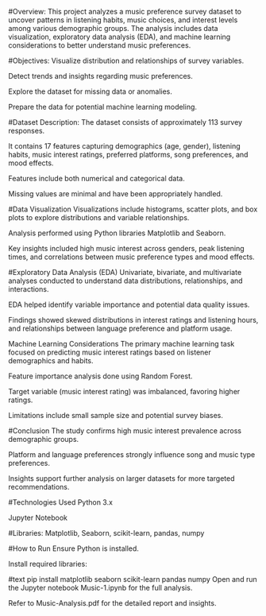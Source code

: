 
#Overview:
This project analyzes a music preference survey dataset to uncover patterns in listening habits, music choices, and interest levels among various demographic groups. The analysis includes data visualization, exploratory data analysis (EDA), and machine learning considerations to better understand music preferences.

#Objectives:
Visualize distribution and relationships of survey variables.

Detect trends and insights regarding music preferences.

Explore the dataset for missing data or anomalies.

Prepare the data for potential machine learning modeling.

#Dataset Description:
The dataset consists of approximately 113 survey responses.

It contains 17 features capturing demographics (age, gender), listening habits, music interest ratings, preferred platforms, song preferences, and mood effects.

Features include both numerical and categorical data.

Missing values are minimal and have been appropriately handled.

#Data Visualization
Visualizations include histograms, scatter plots, and box plots to explore distributions and variable relationships.

Analysis performed using Python libraries Matplotlib and Seaborn.

Key insights included high music interest across genders, peak listening times, and correlations between music preference types and mood effects.

#Exploratory Data Analysis (EDA)
Univariate, bivariate, and multivariate analyses conducted to understand data distributions, relationships, and interactions.

EDA helped identify variable importance and potential data quality issues.

Findings showed skewed distributions in interest ratings and listening hours, and relationships between language preference and platform usage.

Machine Learning Considerations
The primary machine learning task focused on predicting music interest ratings based on listener demographics and habits.

Feature importance analysis done using Random Forest.

Target variable (music interest rating) was imbalanced, favoring higher ratings.

Limitations include small sample size and potential survey biases.

#Conclusion
The study confirms high music interest prevalence across demographic groups.

Platform and language preferences strongly influence song and music type preferences.

Insights support further analysis on larger datasets for more targeted recommendations.

#Technologies Used
Python 3.x

Jupyter Notebook

#Libraries: Matplotlib, Seaborn, scikit-learn, pandas, numpy

#How to Run
Ensure Python is installed.

Install required libraries:

#text
pip install matplotlib seaborn scikit-learn pandas numpy
Open and run the Jupyter notebook Music-1.ipynb for the full analysis.

Refer to Music-Analysis.pdf for the detailed report and insights.
